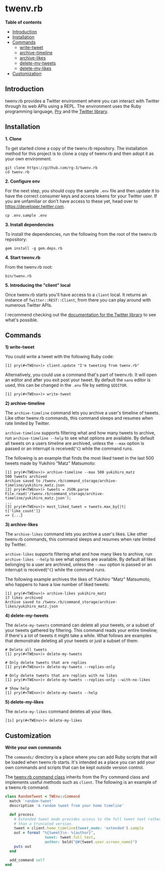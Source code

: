 # twenv.rb

**Table of contents**

* [Introduction](#introduction)
* [Installation](#installation)
* [Commands](#commands)
  * [write-tweet](#commands-write-a-tweet)
  * [archive-timeline](#commands-archive-a-timeline)
  * [archive-likes](#commands-archive-likes)
  * [delete-my-tweets](#commands-delete-your-tweets)
  * [delete-my-likes](#commands-delete-your-likes)
* [Customization](#custom)


## <a id='#introduction'> Introduction </a>

twenv.rb provides a Twitter environment where you can interact with Twitter
through its web APIs using a REPL. The environment uses the Ruby programming language,
[Pry](https://github.com/pry/pry#readme) and the [Twitter library](https://github.com/sferik/twitter).

## <a id='#installation'> Installation </a>

__1. Clone__

To get started clone a copy of the twenv.rb repository.
The installation method for this project is to clone a copy of twenv.rb and
then adopt it as your own environment.  

	git clone https://github.com/rg-3/twenv.rb
	cd twenv.rb

__2. Configure env__

For the next step, you should copy the sample `.env` file and then update it to
have the correct consumer keys and access tokens for your Twitter user. If you
are unfamiliar or don't have access to these yet, head over to https://developer.twitter.com.

	cp .env.sample .env

__3. Install dependencies__

To install the dependencies, run the following from the root of the twenv.rb repository:

	gem install -g gem.deps.rb

__4. Start twenv.rb__

From the twenv.rb root:

	bin/twenv.rb

__5. Introducing the "client" local__

Once twenv.rb starts you'll have access to a `client` local. It returns an instance
of `Twitter::REST::Client`, from there you can play around with numerous
Twitter APIs.

I recommend checking out the
[documentation for the Twitter library](https://www.rubydoc.info/gems/twitter)
to see what's possible.

## <a id='commands'> Commands </a>

**<a id='commands-write-a-tweet'> 1) write-tweet</a>**

You could write a tweet with the following Ruby code:

    [1] pry(#<TWEnv>)> client.update "I'm tweeting from twenv.rb"

Alternatively, you could use a command that's part of twenv.rb. It will open an
editor and after you exit post your tweet. By default the `nano` editor is used,
this can be changed in the `.env` file by setting `$EDITOR`.

    [1] pry(#<TWEnv>)> write-tweet

__<a id='commands-archive-a-timeline'> 2) archive-timeline</a>__

The `archive-timeline` command lets you archive a user's timeline of tweets. Like
other twenv.rb commands, this command sleeps and resumes when rate limited by
Twitter.

`archive-timeline` supports filtering what and how many tweets to archive, run
`archive-timeline --help` to see what options are available. By default all tweets
on a users timeline are archived, unless the `--max` option is passed or
an interrupt is received(`^C`) while the command runs.

The following is an example that finds the most liked tweet in the last 500
tweets made by Yukihiro "Matz" Matsumoto:

	[1] pry(#<TWEnv>)> archive-timeline --max 500 yukihiro_matz
	500 tweets archived
	Archive saved to /twenv.rb/command_storage/archive-timeline/yukihiro_matz.json
	[2] pry(#<TWEnv>)> tweets = JSON.parse File.read('/twenv.rb/command_storage/archive-timeline/yukihiro_matz.json');
	...
	[3] pry(#<TWEnv>)> most_liked_tweet = tweets.max_by{|t| t['like_count']}
	=> {...}

__<a id='commands-archive-likes'> 3) archive-likes</a>__

The `archive-likes` command lets you archive a user's likes. Like other twenv.rb 
commands, this command sleeps and resumes when rate limited by Twitter. 

`archive-likes` supports filtering what and how many likes to archive, run
`archive-likes --help` to see what options are available. By default all likes
belonging to a user are archived, unless the `--max` option is passed or an
interrupt is received(`^C`) while the command runs.

The following example archives the likes of Yukihiro "Matz" Matsumoto, who
happens to have a low number of liked tweets:

    [1] pry(#<TWEnv>)> archive-likes yukihiro_matz
    17 likes archived
    Archive saved to /twenv.rb/command_storage/archive-likes/yukihiro_matz.json

 __<a id='commands-delete-your-tweets'> 4) delete-my-tweets</a>__

 The `delete-my-tweets` command can delete all your tweets, or a subset
 of your tweets gathered by filtering. This command reads  your entire timeline; if
 there's a lot of tweets it might take a while. What follows are examples that
 demonstrate deleting all your tweets or just a subset of them:

    # Delete all tweets
    [1] pry(#<TWEnv>)> delete-my-tweets

    # Only delete tweets that are replies
    [1] pry(#<TWEnv>)> delete-my-tweets --replies-only

    # Only delete tweets that are replies with no likes
    [1] pry(#<TWEnv>)> delete-my-tweets --replies-only --with-no-likes

    # Show help
    [1] pry(#<TWEnv>)> delete-my-tweets --help

__<a id='commands-delete-your-likes'> 5) delete-my-likes</a>__

The `delete-my-likes` command deletes all your likes.

    [1s] pry(#<TWEnv>)> delete-my-likes

## <a id='custom'>Customization</a>

__Write your own commands__

The `commands/` directory is a place where you can add Ruby scripts that will be
loaded when twenv.rb starts. It's intended as a place you can add your own commands
and scripts that can be kept outside version control.

The [twenv.rb command class](https://github.com/rg-3/tenv.rb/blob/master/lib/twenv/command.rb)
inherits from the Pry command class and implements useful methods such as `client`. The following
is an example of a twenv.rb command:

```ruby
class RandomTweet < TWEnv::Command
  match 'random-tweet'
  description 'A random tweet from your home timeline'

  def process
    # Extended tweet mode provides access to the full tweet text rather
    # than a truncated version.
    tweet = client.home_timeline(tweet_mode: 'extended').sample
    out = format "%{tweet}\n- %{author}",
                  tweet: tweet.full_text,
                  author: bold("@#{tweet.user.screen_name}")
    puts out
  end

  add_command self
end
```
